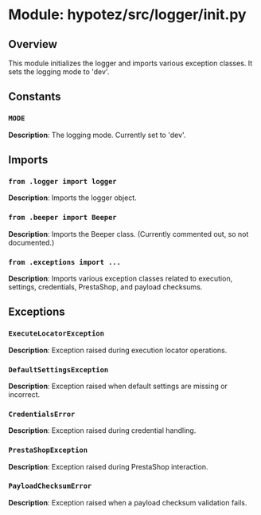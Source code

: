 # Module: hypotez/src/logger/__init__.py

## Overview

This module initializes the logger and imports various exception classes.  It sets the logging mode to 'dev'.


## Constants

### `MODE`

**Description**:  The logging mode. Currently set to 'dev'.


## Imports

### `from .logger import logger`

**Description**: Imports the logger object.


### `from .beeper import Beeper`

**Description**: Imports the Beeper class. (Currently commented out, so not documented.)


### `from .exceptions import ...`

**Description**: Imports various exception classes related to execution, settings, credentials, PrestaShop, and payload checksums.


## Exceptions

### `ExecuteLocatorException`

**Description**: Exception raised during execution locator operations.


### `DefaultSettingsException`

**Description**: Exception raised when default settings are missing or incorrect.


### `CredentialsError`

**Description**: Exception raised during credential handling.


### `PrestaShopException`

**Description**: Exception raised during PrestaShop interaction.


### `PayloadChecksumError`

**Description**: Exception raised when a payload checksum validation fails.